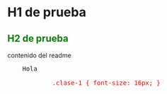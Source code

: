 <h1>H1 de prueba</h1>
<h2 style="color: green;">H2 de prueba</h2>
<p>contenido del readme</p>
<pre>
	Hola
		<span style="color: red;">
			.clase-1 { font-size: 16px; }
		</span>
</pre>